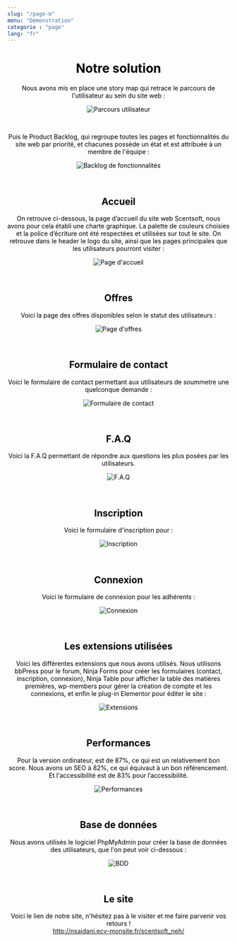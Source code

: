 ```yaml
---
slug: "/page-m"
menu: "Démonstration"
categorie : "page"
lang: "fr"
---
```



# Notre solution 
Nous avons mis en place une story map qui retrace le parcours de l'utilisateur au sein du site web :

![Parcours utilisateur](./../images/Story-Map.png)

<br>

Puis le Product Backlog, qui regroupe toutes les pages et fonctionnalités du site web par priorité, et chacunes possède un état et est attribuée à un membre de l'équipe :

![Backlog de fonctionnalités](./../images/Backlog-V3.png)

<br>

## Accueil
On retrouve ci-dessous, la page d’accueil du site web Scentsoft, nous avons pour cela établi une charte graphique. La palette de couleurs choisies et la police d’écriture ont été respectées et utilisées sur tout le site. On retrouve dans le header le logo du site, ainsi que les pages principales que les utilisateurs pourront visiter :

![Page d'accueil](./../images/Accueil.jpg)

<br>

## Offres
Voici la page des offres disponibles selon le statut des utilisateurs :

![Page d'offres](./../images/Offres.jpg)

<br>

## Formulaire de contact

Voici le formulaire de contact permettant aux utilisateurs de soummetre une quelconque demande :

![Formulaire de contact](./../images/contact.jpg)

<br>

## F.A.Q
Voici la F.A.Q permettant de répondre aux questions les plus posées par les utilisateurs.

![F.A.Q](./../images/faq.jpg)

<br>

## Inscription
Voici le formulaire d'inscription pour :

![Inscription](./../images/inscription.jpg)

<br>

## Connexion
Voici le formulaire de connexion pour les adhérents :

![Connexion](./../images/connexion.jpg)

<br>

## Les extensions utilisées
Voici les différentes extensions que nous avons utilisés.
Nous utilisons bbPress pour le forum, Ninja Forms pour créer les formulaires (contact, inscription, connexion), Ninja Table pour afficher la table des matières premières, wp-members pour gérer la création de compte et les connexions, et enfin le plug-in Elementor pour éditer le site :

![Extensions](./../images/extensions.png)

<br>

## Performances 
Pour la version ordinateur, est de 87%, ce qui est un relativement bon score. Nous avons un SEO à 82%, ce qui équivaut à un bon référencement. Et l'accessibilité est de 83% pour l’accessibilité.

![Performances](./../images/performance.jpg)

<br>

## Base de données
Nous avons utilisés le logiciel PhpMyAdmin pour créer la base de données des utilisateurs, que l'on peut voir ci-dessous :

![BDD](./../images/bdd.jpg)

<br>

## Le site
Voici le lien de notre site, n'hésitez pas à le visiter et me faire parvenir vos retours !
<br>
http://nsaidani.ecv-monsite.fr/scentsoft_neh/

<style>
  h1{
    text-align: center;
    font-weight: bold;
    color: #000;
  }
  h2{
    text-align: center;
    color: #000;
  }
  p{
    text-align: center;
    color: #000;
  }
</style>